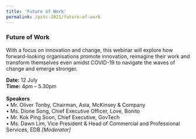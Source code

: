 ```yaml
---
title: 'Future of Work'
permalink: /pstc-2021/future-of-work
---
```


### Future of Work

With a focus on innovation and change, this webinar will explore how forward-looking organisations promote innovation, reimagine their work and transform themselves even amidst COVID-19 to navigate the waves of change and emerge stronger.

<b>Date:</b> 12 July <br>
<b>Time:</b> 4pm – 5.30pm <br>
<br>
<b>Speakers</b><br>
• Mr. Oliver Tonby, Chairman, Asia, McKinsey & Company<br>
• Ms. Dione Song, Chief Executive Officer, Love, Bonito <br>
• Mr. Kok Ping Soon, Chief Executive, GovTech <br>
• Ms. Dawn Lim, Vice President & Head of Commercial and Professional Services, EDB <i> [Moderator] </i> <br>  

<!-- To view the speakers' profiles, click <a href="https://github.com/isomerpages/psd-psw/blob/staging/_pstc-2021/Speakers%20Info/FOW%20Speakers%2001.pdf">here</a>. -->
